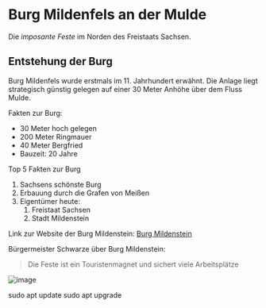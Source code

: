 # Burg Mildenfels an der Mulde

Die *imposante Feste* im Norden des Freistaats Sachsen.

## Entstehung der Burg

Burg Mildenfels wurde erstmals im 11. Jahrhundert erwähnt. Die Anlage liegt strategisch günstig gelegen auf einer 30 Meter Anhöhe über dem Fluss Mulde.

Fakten zur Burg:

* 30 Meter hoch gelegen
* 200 Meter Ringmauer
* 40 Meter Bergfried
* Bauzeit: 20 Jahre

Top 5 Fakten zur Burg

1. Sachsens schönste Burg
1. Erbauung durch die Grafen von Meißen
1. Eigentümer heute:
	1. Freistaat Sachsen
	1. Stadt Mildenstein

Link zur Website der Burg Mildenstein:
[Burg Mildenstein](https://www.burg-mildenstein.com)

Bürgermeister Schwarze über Burg Mildenstein:

> Die Feste ist ein Touristenmagnet und
> sichert viele Arbeitsplätze

![image](/Downloads/burg.jpg)

sudo apt update
sudo apt upgrade

